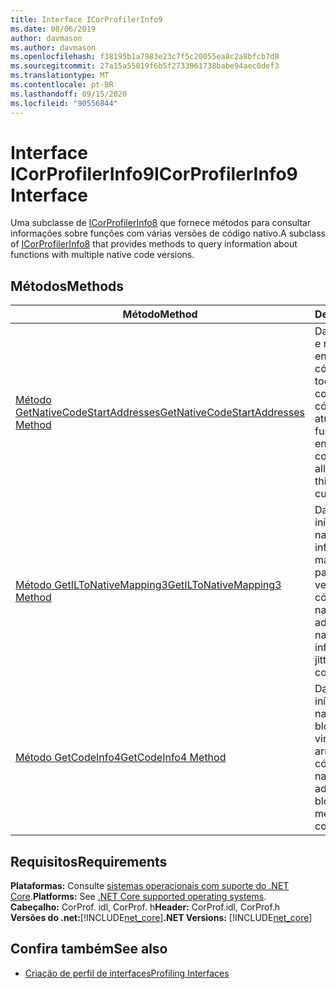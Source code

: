 ```yaml
---
title: Interface ICorProfilerInfo9
ms.date: 08/06/2019
author: davmason
ms.author: davmason
ms.openlocfilehash: f38195b1a7983e23c7f5c20055ea8c2a8bfcb7d8
ms.sourcegitcommit: 27a15a55019f6b5f2733961738babe94aec0def3
ms.translationtype: MT
ms.contentlocale: pt-BR
ms.lasthandoff: 09/15/2020
ms.locfileid: "90556844"
---
```

# <a name="icorprofilerinfo9-interface"></a><span data-ttu-id="a8742-102">Interface ICorProfilerInfo9</span><span class="sxs-lookup"><span data-stu-id="a8742-102">ICorProfilerInfo9 Interface</span></span>

<span data-ttu-id="a8742-103">Uma subclasse de [ICorProfilerInfo8](icorprofilerinfo8-interface.md) que fornece métodos para consultar informações sobre funções com várias versões de código nativo.</span><span class="sxs-lookup"><span data-stu-id="a8742-103">A subclass of [ICorProfilerInfo8](icorprofilerinfo8-interface.md) that provides methods to query information about functions with multiple native code versions.</span></span>  

## <a name="methods"></a><span data-ttu-id="a8742-104">Métodos</span><span class="sxs-lookup"><span data-stu-id="a8742-104">Methods</span></span>  

| <span data-ttu-id="a8742-105">Método</span><span class="sxs-lookup"><span data-stu-id="a8742-105">Method</span></span>|<span data-ttu-id="a8742-106">Descrição</span><span class="sxs-lookup"><span data-stu-id="a8742-106">Description</span></span>|  
| ------------|-----------------|  
|[<span data-ttu-id="a8742-107">Método GetNativeCodeStartAddresses</span><span class="sxs-lookup"><span data-stu-id="a8742-107">GetNativeCodeStartAddresses Method</span></span>](icorprofilerinfo9-getnativecodestartaddresses-method.md)| <span data-ttu-id="a8742-108">Dada uma FunctionID e rejitId, enumera o endereço inicial do código de início de todas as versões com compilação JIT desse código que existem atualmente.</span><span class="sxs-lookup"><span data-stu-id="a8742-108">Given a functionId and rejitId, enumerates the native code start address of all jitted versions of this code that currently exist.</span></span> |
|[<span data-ttu-id="a8742-109">Método GetILToNativeMapping3</span><span class="sxs-lookup"><span data-stu-id="a8742-109">GetILToNativeMapping3 Method</span></span>](icorprofilerinfo9-getiltonativemapping3-method.md)| <span data-ttu-id="a8742-110">Dado o endereço de início do código nativo, retorna as informações de mapeamento nativo para IL para essa versão JIT do código.</span><span class="sxs-lookup"><span data-stu-id="a8742-110">Given the native code start address, returns the native to IL mapping information for this jitted version of the code.</span></span> |
|[<span data-ttu-id="a8742-111">Método GetCodeInfo4</span><span class="sxs-lookup"><span data-stu-id="a8742-111">GetCodeInfo4 Method</span></span>](icorprofilerinfo9-getcodeinfo4-method.md)| <span data-ttu-id="a8742-112">Dado o endereço de início do código nativo, retorna os blocos de memória virtual que armazenam esse código.</span><span class="sxs-lookup"><span data-stu-id="a8742-112">Given the native code start address, returns the blocks of virtual memory that store this code.</span></span> |

## <a name="requirements"></a><span data-ttu-id="a8742-113">Requisitos</span><span class="sxs-lookup"><span data-stu-id="a8742-113">Requirements</span></span>  
<span data-ttu-id="a8742-114">**Plataformas:** Consulte [sistemas operacionais com suporte do .NET Core](../../../core/install/windows.md?pivots=os-windows).</span><span class="sxs-lookup"><span data-stu-id="a8742-114">**Platforms:** See [.NET Core supported operating systems](../../../core/install/windows.md?pivots=os-windows).</span></span>  
<span data-ttu-id="a8742-115">**Cabeçalho:** CorProf. idl, CorProf. h</span><span class="sxs-lookup"><span data-stu-id="a8742-115">**Header:** CorProf.idl, CorProf.h</span></span>  
<span data-ttu-id="a8742-116">**Versões do .net:**[!INCLUDE[net_core](../../../../includes/net-core-22-md.md)]</span><span class="sxs-lookup"><span data-stu-id="a8742-116">**.NET Versions:** [!INCLUDE[net_core](../../../../includes/net-core-22-md.md)]</span></span>  

## <a name="see-also"></a><span data-ttu-id="a8742-117">Confira também</span><span class="sxs-lookup"><span data-stu-id="a8742-117">See also</span></span>

- [<span data-ttu-id="a8742-118">Criação de perfil de interfaces</span><span class="sxs-lookup"><span data-stu-id="a8742-118">Profiling Interfaces</span></span>](profiling-interfaces.md)
